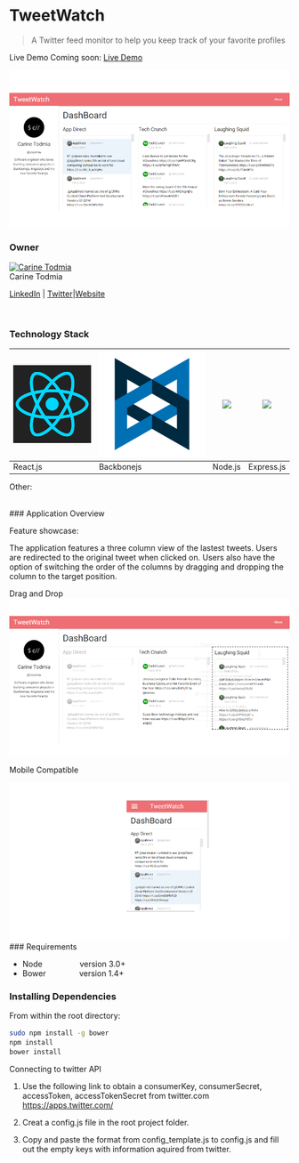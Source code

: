 # TweetWatch

> A Twitter feed monitor to help you keep track of your favorite profiles

Live Demo Coming soon: [Live Demo](https://tweetwatcher.herokuapp.com/)

<img src="client/img/homeview.png">

### Owner

[![Carine Todmia](https://avatars0.githubusercontent.com/u/9440923?v=3&s=70)](https://github.com/ctodmia) <br>Carine Todmia

[LinkedIn](https://www.linkedin.com/in/carinetodmia) | [Twitter](https://twitter.com/cinfinitymedia)|[Website](http://carinetodmia.com)


<br>

### Technology Stack

<img src="client/img/react.png"> |  <img src="client/img/backbone.png">|<img src="http://i.imgur.com/hi6gCzf.png">|<img src="http://i.imgur.com/jK9PTgu.png">
--- | --- | --- | --- |
React.js | Backbonejs| Node.js|Express.js

Other:


<br>
### Application Overview

Feature showcase: 

The application features a three column view of the lastest tweets. Users are redirected to the original tweet when clicked on. Users also have the option of switching the order of the columns by dragging and dropping the column to the target position. 

Drag and Drop
<img src="client/img/dragshot.png">

Mobile Compatible

<img src="client/img/mobileview.png">

<br>
### Requirements

- Node    &ensp;&ensp;&ensp;&ensp;&ensp;&ensp;&ensp;&ensp;&ensp;version 3.0+
- Bower   &ensp;&ensp;&ensp;&ensp;&ensp;&ensp;&ensp;&ensp;version 1.4+


### Installing Dependencies

From within the root directory:

```sh
sudo npm install -g bower
npm install
bower install
```
Connecting to twitter API

1. Use the following link to obtain a consumerKey, consumerSecret, accessToken, accessTokenSecret from twitter.com
https://apps.twitter.com/

2. Creat a config.js file in the root project folder.

3. Copy and paste the format from config_template.js to config.js and fill out the empty keys with information aquired from twitter. 